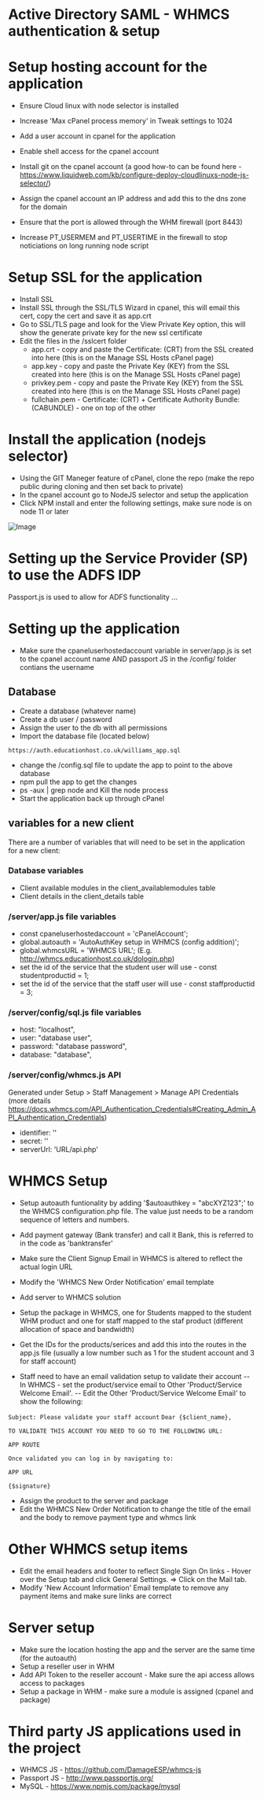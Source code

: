 # Active Directory SAML - WHMCS authentication &amp; setup

# Setup hosting account for the application

- Ensure Cloud linux with node selector is installed
- Increase 'Max cPanel process memory' in Tweak settings to 1024

- Add a user account in cpanel for the application 
- Enable shell access for the cpanel account
- Install git on the cpanel account (a good how-to can be found here - https://www.liquidweb.com/kb/configure-deploy-cloudlinuxs-node-js-selector/)
- Assign the cpanel account an IP address and add this to the dns zone for the domain

- Ensure that the port is allowed through the WHM firewall (port 8443)
- Increase PT_USERMEM and PT_USERTIME in the firewall to stop noticiations on long running node script

# Setup SSL for the application

- Install SSL
- Install SSL through the SSL/TLS Wizard in cpanel, this will email this cert, copy the cert and save it as app.crt
- Go to SSL/TLS page and look for the View Private Key option, this will show the generate private key for the new ssl certificate
- Edit the files in the /sslcert folder
    - app.crt - copy and paste the Certificate: (CRT) from the SSL created into here (this is on the Manage SSL Hosts cPanel page)
    - app.key - copy and paste the Private Key (KEY) from the SSL created into here (this is on the Manage SSL Hosts cPanel page)
    - privkey.pem - copy and paste the Private Key (KEY) from the SSL created into here (this is on the Manage SSL Hosts cPanel page)
    - fullchain.pem - Certificate: (CRT) + Certificate Authority Bundle: (CABUNDLE) - one on top of the other

# Install the application (nodejs selector)

- Using the GIT Maneger feature of cPanel, clone the repo (make the repo public during cloning and then set back to private)
- In the cpanel account go to NodeJS selector and setup the application 
- Click NPM install and enter the following settings, make sure node is on node 11 or later

![Image](https://educationhost.co.uk/NodeJS.PNG)

# Setting up the Service Provider (SP) to use the ADFS IDP

Passport.js is used to allow for ADFS functionality ...

# Setting up the application 

- Make sure the cpaneluserhostedaccount variable in server/app.js is set to the cpanel account name AND passport JS in the /config/ folder contians the username 

## Database

- Create a database (whatever name)
- Create a db user / password
- Assign the user to the db with all permissions
- Import the database file (located below)

`https://auth.educationhost.co.uk/williams_app.sql`

- change the /config.sql file to update the app to point to the above database
- npm pull the app to get the changes
- ps -aux | grep node and Kill the node process
- Start the application back up through cPanel

## variables for a new client

There are a number of variables that will need to be set in the application for a new client:

### Database variables

- Client available modules in the client_availablemodules table
- Client details in the client_details table

### /server/app.js file variables

- const cpaneluserhostedaccount = 'cPanelAccount';
- global.autoauth = 'AutoAuthKey setup in WHMCS (config addition)';
- global.whmcsURL = 'WHMCS URL'; (E.g. http://whmcs.educationhost.co.uk/dologin.php)
- set the id of the service that the student user will use - const studentproductid = 1;
- set the id of the service that the staff user will use - const staffproductid = 3;

### /server/config/sql.js file variables

- host: "localhost",
- user: "database user",
- password: "database password",
- database: "database",

### /server/config/whmcs.js API

Generated under Setup > Staff Management > Manage API Credentials (more details https://docs.whmcs.com/API_Authentication_Credentials#Creating_Admin_API_Authentication_Credentials)

- identifier: ''
- secret: ''
- serverUrl: 'URL/api.php'

# WHMCS Setup

- Setup autoauth funtionality by adding '$autoauthkey = "abcXYZ123";' to the WHMCS configuration.php file. The value just needs to be a random sequence of letters and numbers.
- Add payment gateway (Bank transfer) and call it Bank, this is referred to in the code as 'banktransfer'
- Make sure the Client Signup Email in WHMCS is altered to reflect the actual login URL
- Modify the 'WHMCS New Order Notification' email template
- Add server to WHMCS solution
- Setup the package in WHMCS, one for Students mapped to the student WHM product and one for staff mapped to the staf product (different allocation of space and bandwidth)
- Get the IDs for the products/serices and add this into the routes in the app.js file (usually a low number such as 1 for the student account and 3 for staff account)

- Staff need to have an email validation setup to validate their account 
-- In WHMCS - set the product/service email to Other 'Product/Service Welcome Email'.
-- Edit the Other 'Product/Service Welcome Email' to show the following:


`Subject: Please validate your staff account`
`Dear {$client_name},`

`TO VALIDATE THIS ACCOUNT YOU NEED TO GO TO THE FOLLOWING URL:`

`APP ROUTE`

`Once validated you can log in by navigating to:`

`APP URL`

`{$signature}`

- Assign the product to the server and package
- Edit the WHMCS New Order Notification to change the title of the email and the body to remove payment type and whmcs link

# Other WHMCS setup items 

- Edit the email headers and footer to reflect Single Sign On links - Hover over the Setup tab and click General Settings. => Click on the Mail tab.
- Modify 'New Account Information' Email template to remove any payment items and make sure links are correct 

# Server setup

- Make sure the location hosting the app and the server are the same time (for the autoauth)
- Setup a reseller user in WHM
- Add API Token to the reseller account - Make sure the api access allows access to packages
- Setup a package in WHM - make sure a module is assigned (cpanel and package)

# Third party JS applications used in the project

- WHMCS JS - https://github.com/DamageESP/whmcs-js
- Passport JS - http://www.passportjs.org/
- MySQL - https://www.npmjs.com/package/mysql 